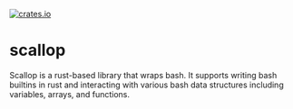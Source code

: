 [![crates.io](https://img.shields.io/crates/v/scallop.svg)](https://crates.io/crates/scallop)

# scallop

Scallop is a rust-based library that wraps bash. It supports writing bash
builtins in rust and interacting with various bash data structures including
variables, arrays, and functions.
